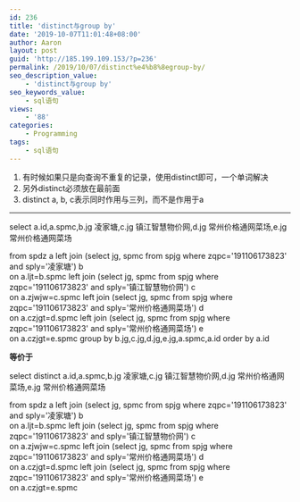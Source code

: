 ```yaml
---
id: 236
title: 'distinct与group by'
date: '2019-10-07T11:01:48+08:00'
author: Aaron
layout: post
guid: 'http://185.199.109.153/?p=236'
permalink: /2019/10/07/distinct%e4%b8%8egroup-by/
seo_description_value:
    - 'distinct与group by'
seo_keywords_value:
    - sql语句
views:
    - '88'
categories:
    - Programming
tags:
    - sql语句
---
```


1. 有时候如果只是向查询不重复的记录，使用distinct即可，一个单词解决
2. 另外distinct必须放在最前面
3. distinct a, b, c表示同时作用与三列，而不是作用于a

- - - - - -

select a.id,a.spmc,b.jg 凌家塘,c.jg 镇江智慧物价网,d.jg 常州价格通网菜场,e.jg 常州价格通网菜场

from spdz a left join (select jg, spmc from spjg where zqpc='191106173823' and sply='凌家塘') b  
on a.ljt=b.spmc left join (select jg, spmc from spjg where zqpc='191106173823' and sply='镇江智慧物价网') c  
on a.zjwjw=c.spmc left join (select jg, spmc from spjg where zqpc='191106173823' and sply='常州价格通网菜场') d  
on a.czjgt=d.spmc left join (select jg, spmc from spjg where zqpc='191106173823' and sply='常州价格通网菜场') e  
on a.czjgt=e.spmc group by b.jg,c.jg,d.jg,e.jg,a.spmc,a.id order by a.id

**等价于**

select distinct a.id,a.spmc,b.jg 凌家塘,c.jg 镇江智慧物价网,d.jg 常州价格通网菜场,e.jg 常州价格通网菜场

from spdz a left join (select jg, spmc from spjg where zqpc='191106173823' and sply='凌家塘') b  
on a.ljt=b.spmc left join (select jg, spmc from spjg where zqpc='191106173823' and sply='镇江智慧物价网') c  
on a.zjwjw=c.spmc left join (select jg, spmc from spjg where zqpc='191106173823' and sply='常州价格通网菜场') d  
on a.czjgt=d.spmc left join (select jg, spmc from spjg where zqpc='191106173823' and sply='常州价格通网菜场') e  
on a.czjgt=e.spmc